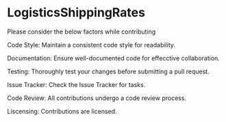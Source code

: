 # LogisticsShippingRates
Please consider the below factors while contributing

Code Style:
Maintain a consistent code style for readability.

Documentation:
Ensure well-documented code for effecctive collaboration.

Testing:
Thoroughly test your changes before submitting a pull request.

Issue Tracker:
Check the Issue Tracker for tasks.

Code Review:
All contributions undergo a code review process.

Liscensing:
Contributions are licensed.
